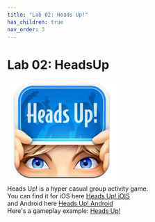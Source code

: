 ```yaml
---
title: "Lab 02: Heads Up!"
has_children: true
nav_order: 3
---
```


# Lab 02: HeadsUp
![Heads Up!](images/lab02/headsup.jpg "Heads Up!")\
Heads Up! is a hyper casual group activity game.\
You can find it for iOS here [Heads Up! iOIS](https://apps.apple.com/us/app/heads-up/id623592465)\
and Android here [Heads Up! Android](https://play.google.com/store/apps/details?id=com.wb.headsup&hl=en_US&gl=US)\
Here's a gameplay example: [Heads Up!](https://youtu.be/EllI3TfB-p8?t=137)






